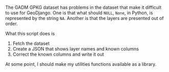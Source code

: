 The GADM GPKG dataset has problems in the dataset that make it difficult to use for GeoDjango. One is that what should `NULL`, `None`, in Python, is represented by the string `NA`.  Another is that the layers are presented out of order.

What this script does is 

1. Fetch the dataset
2. Create a JSON that shows layer names and known columns
3. Correct the known columns and write it out


At some point, I should make my utilities functions available as a library. 